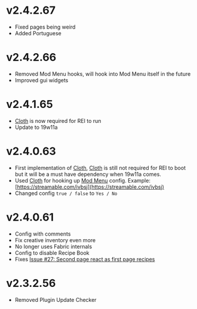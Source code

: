 # v2.4.2.67
- Fixed pages being weird
- Added Portuguese
# v2.4.2.66
- Removed Mod Menu hooks, will hook into Mod Menu itself in the future
- Improved gui widgets
# v2.4.1.65
- [Cloth](https://minecraft.curseforge.com/projects/cloth) is now required for REI to run
- Update to 19w11a
# v2.4.0.63
- First implementation of [Cloth](https://minecraft.curseforge.com/projects/cloth), [Cloth](https://minecraft.curseforge.com/projects/cloth) is still not required for REI to boot but it will be a must have dependency when 19w11a comes.
- Used [Cloth](https://minecraft.curseforge.com/projects/cloth) for hooking up [Mod Menu](https://minecraft.curseforge.com/projects/modmenu/) config. Example: [https://streamable.com/ivbsj](https://streamable.com/ivbsj)
- Changed config `true / false` to `Yes / No`
# v2.4.0.61
- Config with comments
- Fix creative inventory even more
- No longer uses Fabric internals
- Config to disable Recipe Book
- Fixes [Issue #27: Second page react as first page recipes](https://github.com/shedaniel/RoughlyEnoughItems/issues/27)
# v2.3.2.56
- Removed Plugin Update Checker
